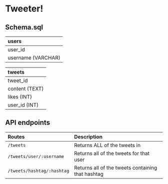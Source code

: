 # Tweeter!

## Schema.sql
| users |
| :--- |
| user_id |
| username (VARCHAR) |

| tweets |
| :--- |
| tweet_id |
| content (TEXT) |
| likes (INT) |
| user_id (INT) |

## API endpoints

| Routes | Description |
| :--- | :--- |
| `/tweets` | Returns ALL of the tweets in |
| `/tweets/user/:username` | Returns all of the tweets for that user |
| `/tweets/hashtag/:hashtag` | Returns all of the tweets containing that hashtag |
